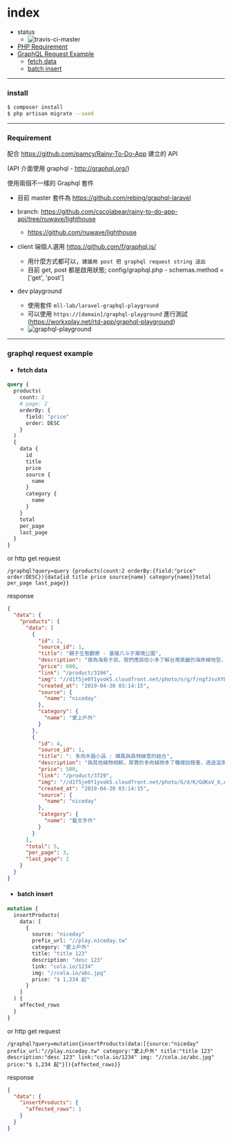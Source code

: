 # index
- status
  - ![travis-ci-master](https://travis-ci.org/cscolabear/rainy-to-do-app-api.svg?branch=master)
- [PHP Requirement](#requirement)
- [GraphQL Request Example](#graphql-request-example)
  - [fetch data](#fetch-data)
  - [batch insert](#batch-insert)

---

### install

```bash
$ composer install
$ php artisan migrate --seed
```

---

### Requirement

配合 https://github.com/pamcy/Rainy-To-Do-App 建立的 API

(API 介面使用 graphql - http://graphql.org/)

使用兩個不一樣的 Graphql 套件
- 目前 master 套件為 https://github.com/rebing/graphql-laravel

- branch: https://github.com/cscolabear/rainy-to-do-app-api/tree/nuwave/lighthouse
  - https://github.com/nuwave/lighthouse

- client 端個人選用 https://github.com/f/graphql.js/
  - 用什麼方式都可以，`建議用 post 把 graphql request string 送出`
  - 目前 get, post 都是啟用狀態; config/graphql.php - schemas.method = ['get', 'post']

- dev playground
  - 使用套件 `mll-lab/laravel-graphql-playground`
  - 可以使用 `https://[domain]/graphql-playground` 進行測試 (https://workxplay.net/rtd-app/graphql-playground)
  - ![graphql-playground](https://user-images.githubusercontent.com/4863629/56945400-a79f3100-6b59-11e9-98d2-b841ed2668fe.png)

---

### graphql request example

 - #### fetch data
```graphql
query {
  products(
    count: 2
    # page: 2
    orderBy: {
      field: "price"
      order: DESC
    }
  )
  {
    data {
      id
      title
      price
      source {
        name
      }
      category {
        name
      }
    }
    total
    per_page
    last_page
  }
}
```

or http get request
```http
/graphql?query=query {products(count:2 orderBy:{field:"price" order:DESC}){data{id title price source{name} category{name}}total per_page last_page}}
```

response
```json
{
  "data": {
    "products": {
      "data": [
        {
          "id": 2,
          "source_id": 1,
          "title": "親子生態觀察 - 基隆八斗子潮境公園",
          "description": "做為海島子民，我們應該從小多了解台灣美麗的海岸線地型，才會知道豐富生態有多麼的珍貴。趁著兒童連假，帶著孩子來到基隆八斗子潮境公園，探訪這裡都住了哪些可愛的居民？面臨艱困的生存環境，他們又有哪些厲害的本領呢？",
          "price": 600,
          "link": "/product/3196",
          "img": "//d1f5je0f1yvok5.cloudfront.net/photo/n/g/f/ngfJsvXYDNfBjmByMVLULQ_o.jpg",
          "created_at": "2019-04-30 03:14:15",
          "source": {
            "name": "niceday"
          },
          "category": {
            "name": "愛上戶外"
          }
        },
        {
          "id": 4,
          "source_id": 1,
          "title": ": 多肉木器小品 : 禪風與森林綠意的結合",
          "description": "與其他植物相較，厚實的多肉植物多了種樸拙穩重，透過溫潤的木器及生氣蓬勃的多肉植物，組合出溫暖人心的多肉小品。適合擺在窗邊，跟著多肉追逐陽光、感受微風，為生活點綴森林的氣息，送禮自用兩相宜！",
          "price": 500,
          "link": "/product/3729",
          "img": "//d1f5je0f1yvok5.cloudfront.net/photo/G/d/K/GdKxV_6,AERcQs1883_HTQ_o.jpg",
          "created_at": "2019-04-30 03:14:15",
          "source": {
            "name": "niceday"
          },
          "category": {
            "name": "藝文手作"
          }
        }
      ],
      "total": 5,
      "per_page": 3,
      "last_page": 2
    }
  }
}
```


 - #### batch insert
```graphql
mutation {
  insertProducts(
    data: [
      {
      	source: "niceday"
        prefix_url: "//play.niceday.tw"
      	category: "愛上戶外"
      	title: "title 123"
      	description: "desc 123"
      	link: "cola.io/1234"
      	img: "//cola.io/abc.jpg"
      	price: "$ 1,234 起"
      }
    ]
  ) {
    affected_rows
  }
}
```

or http get request
```http
/graphql?query=mutation{insertProducts(data:[{source:"niceday" prefix_url:"//play.niceday.tw" category:"愛上戶外" title:"title 123" description:"desc 123" link:"cola.io/1234" img: "//cola.io/abc.jpg" price:"$ 1,234 起"}]){affected_rows}}
```

response
```json
{
  "data": {
    "insertProducts": {
      "affected_rows": 1
    }
  }
}
```
